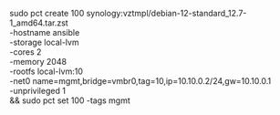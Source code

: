 sudo pct create 100 synology:vztmpl/debian-12-standard_12.7-1_amd64.tar.zst \
  -hostname ansible \
  -storage local-lvm \
  -cores 2 \
  -memory 2048 \
  -rootfs local-lvm:10 \
  -net0 name=mgmt,bridge=vmbr0,tag=10,ip=10.10.0.2/24,gw=10.10.0.1 \
  -unprivileged 1 \
&& sudo pct set 100 -tags mgmt
